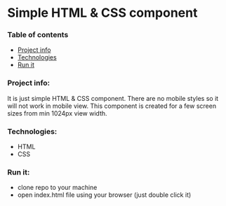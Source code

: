 # Simple HTML & CSS component
### Table of contents
* [Project info](#project-info)
* [Technologies](#technologies)
* [Run it](#run-it)

### Project info:
It is just simple HTML & CSS component. There are no mobile styles so it will not work in mobile view. This component is created for a few screen sizes from min 1024px view width.

### Technologies:
 * HTML
 * CSS

### Run it: 
* clone repo to your machine
* open index.html file using your browser (just double click it)
